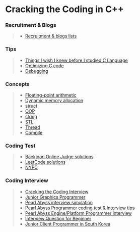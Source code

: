 # Cracking the Coding in C++

### Recruitment & Blogs
>  - [Recruitment & blogs lists](https://github.com/liboto00/cracking-the-coding-in-cpp/blob/master/recruitment-and-blogs.md)

### Tips
>  - [Things I wish I knew before I studied C Language](https://modoocode.com/315)
>  - [Optimizing C code](https://modoocode.com/129)
>  - [Debugging](https://modoocode.com/31)

### Concepts
>  - [Floating-point arithmetic](https://modoocode.com/attachment/%EB%AA%A8%EB%93%A0%20%EC%BB%B4%ED%93%A8%ED%84%B0%20%EA%B3%BC%ED%95%99%EC%9E%90%EA%B0%80%20%EC%95%8C%EC%95%84%EC%95%BC%20%ED%95%A0%20%EB%B6%80%EB%8F%99%20%EC%86%8C%EC%88%98%EC%A0%90%EC%9D%98%20%EB%AA%A8%EB%93%A0%EA%B2%83.pdf)
>  - [Dynamic memory allocation](https://modoocode.com/169)
>  - [struct](https://modoocode.com/55)
>  - [OOP](https://modoocode.com/172)
>  - [string](https://modoocode.com/198)
>  - [STL](https://modoocode.com/219)
>  - [Thread](https://modoocode.com/269)
>  - [Compile](https://modoocode.com/319)

### Coding Test
>  - [Baekjoon Online Judge solutions](https://github.com/tony9402/baekjoon)
>  - [LeetCode solutions](https://github.com/kamyu104/LeetCode-Solutions)
>  - [NYPC](https://nypc.github.io/)
  
### Coding Interview
>  - [Cracking the Coding Interview](https://www.amazon.com/Cracking-Coding-Interview-Programming-Questions/dp/0984782850/ref=sr_1_1?crid=1E59I76S8K0OJ&keywords=cracking+the+coding+interview&qid=1687845251&sprefix=cracking+the+coding+interview%2Caps%2C258&sr=8-1)
>  - [Junior Graphics Programmer](https://erkaman.github.io/posts/junior_graphics_programmer_interview.html)
>  - [Pearl Abyss interview simulation](https://www.youtube.com/watch?v=hohQLVYs3Pw&pp=ygUW7Y6E7Ja067mE7IqkIOyduO2EsOu3sA%3D%3D)
>  - [Pearl Abyss Programmer coding test & interview tips](https://www.youtube.com/watch?v=w1kcHg-6XNU)
>  - [Pearl Abyss Engine/Platform Programmer interview](https://www.youtube.com/watch?v=12ylj9lXkK0)
>  - [Interview Question for Beginner](https://github.com/JaeYeopHan/Interview_Question_for_Beginner)
>  - [Junior Client Programmer in South Korea](https://github.com/Romanticism-GameDeveloper/GameDeveloper-Client-Interview)
